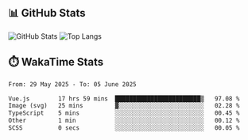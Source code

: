 ## 📊 GitHub Stats
![GitHub Stats](https://github-readme-stats.vercel.app/api?username=fe-brweb&show_icons=true&theme=shades-of-purple)
![Top Langs](https://github-readme-stats.vercel.app/api/top-langs/?username=fe-brweb&layout=compact&theme=shades-of-purple)

## ⏱️ WakaTime Stats
<!--START_SECTION:waka-->

```txt
From: 29 May 2025 - To: 05 June 2025

Vue.js        17 hrs 59 mins  ████████████████████████▒   97.08 %
Image (svg)   25 mins         ▓░░░░░░░░░░░░░░░░░░░░░░░░   02.28 %
TypeScript    5 mins          ░░░░░░░░░░░░░░░░░░░░░░░░░   00.45 %
Other         1 min           ░░░░░░░░░░░░░░░░░░░░░░░░░   00.12 %
SCSS          0 secs          ░░░░░░░░░░░░░░░░░░░░░░░░░   00.05 %
```

<!--END_SECTION:waka-->
